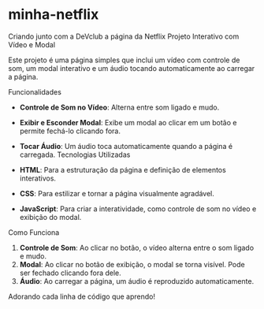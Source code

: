 # minha-netflix
 Criando junto com a DeVclub a página da Netflix
 Projeto Interativo com Vídeo e Modal

Este projeto é uma página simples que inclui um vídeo com controle de som, um modal interativo e um áudio tocando automaticamente ao carregar a página.

Funcionalidades

- **Controle de Som no Vídeo**: Alterna entre som ligado e mudo.
- **Exibir e Esconder Modal**: Exibe um modal ao clicar em um botão e permite fechá-lo clicando fora.
- **Tocar Áudio**: Um áudio toca automaticamente quando a página é carregada.
 Tecnologias Utilizadas

- **HTML**: Para a estruturação da página e definição de elementos interativos.
- **CSS**: Para estilizar e tornar a página visualmente agradável.
- **JavaScript**: Para criar a interatividade, como controle de som no vídeo e exibição do modal.

 Como Funciona

1. **Controle de Som**: Ao clicar no botão, o vídeo alterna entre o som ligado e mudo.
2. **Modal**: Ao clicar no botão de exibição, o modal se torna visível. Pode ser fechado clicando fora dele.
3. **Áudio**: Ao carregar a página, um áudio é reproduzido automaticamente.

Adorando cada linha de código que aprendo!







